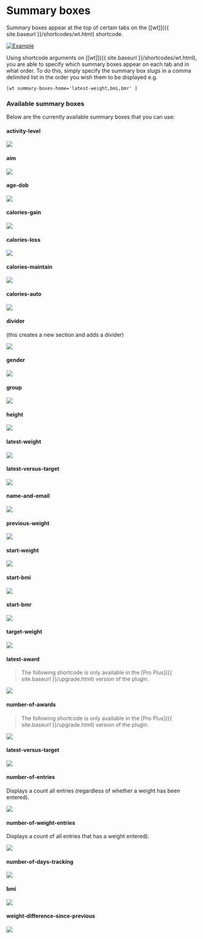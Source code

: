 # Summary boxes

Summary boxes appear at the top of certain tabs on the [[wt]]({{ site.baseurl }}/shortcodes/wt.html) shortcode.

[![Example](/assets/images/component-example.png)](/assets/images/component-example.png)

Using shortcode arguments on [[wt]]({{ site.baseurl }}/shortcodes/wt.html), you are able to specify which summary boxes appear on each tab and in what order. To do this, simply specify the summary box slugs in a comma delimited list in the order you wish them to be displayed e.g.

    [wt summary-boxes-home='latest-weight,bmi,bmr' ]

### Available summary boxes

Below are the currently available summary boxes that you can use:

#### activity-level

[![](/assets/images/component-activity-level.png)](/assets/images/component-activity-level.png)

#### aim

[![](/assets/images/component-aim.png)](/assets/images/component-aim.png)

#### age-dob

[![](/assets/images/component-age-dob.png)](/assets/images/component-age-dob.png)

#### calories-gain

[![](/assets/images/component-calories-gain.png)](/assets/images/component-calories-gain.png)

#### calories-loss

[![](/assets/images/component-calories-loss.png)](/assets/images/component-calories-loss.png)

#### calories-maintain

[![](/assets/images/component-calories-maintain.png)](/assets/images/component-calories-maintain.png)

#### calories-auto

[![](/assets/images/component-calories-auto.png)](/assets/images/component-calories-auto.png)

#### divider

(this creates a new section and adds a divider)

[![](/assets/images/component-divider.png)](/assets/images/component-divider.png)

#### gender

[![](/assets/images/component-gender.png)](/assets/images/component-gender.png)

#### group

[![](/assets/images/component-group.png)](/assets/images/component-group.png)

#### height

[![](/assets/images/component-height.png)](/assets/images/component-height.png)

#### latest-weight

[![](/assets/images/component-latest-weight.png)](/assets/images/component-latest-weight.png)

#### latest-versus-target

[![](/assets/images/component-latest-versus-target.png)](/assets/images/component-latest-versus-target.png)

#### name-and-email

[![](/assets/images/component-name-and-email.png)](/assets/images/component-name-and-email.png)

#### previous-weight

[![](/assets/images/component-previous-weight.png)](/assets/images/component-previous-weight.png)

#### start-weight

[![](/assets/images/component-start-weight.png)](/assets/images/component-start-weight.png)

#### start-bmi

[![](/assets/images/component-start-bmi.png)](/assets/images/component-start-bmi.png)

#### start-bmr

[![](/assets/images/component-start-bmr.png)](/assets/images/component-start-bmr.png)


#### target-weight

[![](/assets/images/component-target.png)](/assets/images/component-target.png)

#### latest-award

> The following shortcode is only available in the [Pro Plus]({{ site.baseurl }}/upgrade.html) version of the plugin.

[![](/assets/images/component-latest-award.png)](/assets/images/component-latest-award.png)

#### number-of-awards

> The following shortcode is only available in the [Pro Plus]({{ site.baseurl }}/upgrade.html) version of the plugin.

[![](/assets/images/component-number-of-awards.png)](/assets/images/component-number-of-awards.png)

#### latest-versus-target

[![](/assets/images/component-latest-versus-target.png)](/assets/images/component-latest-versus-target.png)

#### number-of-entries

Displays a count all entries (regardless of whether a weight has been entered).

[![](/assets/images/component-number-of-entries.png)](/assets/images/component-number-of-entries.png)

#### number-of-weight-entries

Displays a count of all entries that has a weight entered).

[![](/assets/images/component-number-of-weight-entries.png)](/assets/images/component-number-of-weight-entries.png)

#### number-of-days-tracking

[![](/assets/images/component-number-of-days-tracking.png)](/assets/images/component-number-of-days-tracking.png)

#### bmi

[![](/assets/images/component-bmi.png)](/assets/images/component-bmi.png)
								
#### weight-difference-since-previous

[![](/assets/images/component-weight-difference-since-previous.png)](/assets/images/component-weight-difference-since-previous.png)								
								
